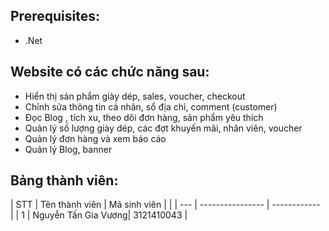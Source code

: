 ## Prerequisites:
- .Net 
## Website có các chức năng sau:
+ Hiển thị sản phẩm giày dép, sales, voucher, checkout
+ Chỉnh sửa thông tin cá nhân, sổ địa chỉ, comment (customer)
+ Đọc Blog , tích xu, theo dõi đơn hàng, sản phẩm yêu thích
+ Quản lý số lượng giày dép, các đợt khuyến mãi, nhân viên, voucher
+ Quản lý đơn hàng và xem báo cáo
+ Quản lý Blog, banner


## Bảng thành viên:

| STT | Tên thành viên   | Mã sinh viên |                                                                                                                          |
| --- | ---------------- | ------------ | 
| 1   | Nguyễn Tấn Gia Vương| 3121410043 |    

